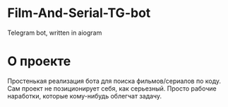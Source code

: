 # Film-And-Serial-TG-bot
Telegram bot, written in aiogram

# О проекте
Простенькая реализация бота для поиска фильмов/сериалов по коду. Сам проект не позиционирует себя, как серьезный. Просто рабочие наработки, которые кому-нибудь облегчат задачу.
